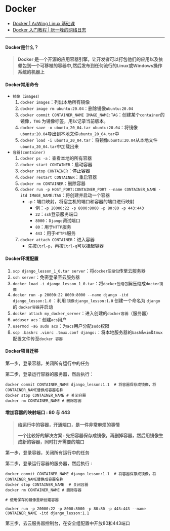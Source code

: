 # Docker

* [Docker | AcWing Linux 基础课](https://www.acwing.com/blog/content/10878/)
* [Docker 入门教程 | 阮一峰的网络日志](https://www.ruanyifeng.com/blog/2018/02/docker-tutorial.html)

***

#### Docker是什么？

> **Docker 是一个开源的应用容器引擎，让开发者可以打包他们的应用以及依赖包到一个可移植的容器中,然后发布到任何流行的Linux或Windows操作系统的机器上**

#### Docker常用命令

* `镜像（images）`
  1. `docker images`：列出本地所有镜像
  2. `docker image rm ubuntu:20.04`：删除镜像`ubuntu:20.04`
  3. `docker commit CONTAINER_NAME IMAGE_NAME:TAG`：创建某个`container`的镜像，`TAG` 为镜像标签，用以记录当前版本。
  4. `docker save -o ubuntu_20_04.tar ubuntu:20.04`：将镜像`ubuntu:20.04`导出到本地文件`ubuntu_20_04.tar`中
  5. `docker load -i ubuntu_20_04.tar`：将镜像`ubuntu:20.04`从本地文件`ubuntu_20_04.tar`中加载出来
* `容器(container)`
  1. `docker ps -a`：查看本地的所有容器
  2. `docker start CONTAINER`：启动容器
  3. `docker stop CONTAINER`：停止容器
  4. `docker restart CONTAINER`：重启容器
  5. `docker rm CONTAINER`：删除容器
  6. `docker run -p HOST_PORT:CONTAINER_PORT --name CONTAINER_NAME -itd IMAGE_NAME:TAG`：将创建并启动一个容器
     * `-p`：端口映射，将宿主机的端口和容器的端口进行映射
       * 例：`-p 20000:22 -p 8000:8000 -p 80:80 -p 443:443`
       * `22`：`ssh`登录服务端口
       * `8000`：`Django`调试端口
       * `80`：用于`HTTP`服务
       * `443`：用于`HTTPS`服务
  7. `docker attach CONTAINER`：进入容器
     * 先按`Ctrl-p`，再按`Ctrl-q`可以挂起容器

#### Docker环境配置

1. `scp django_lesson_1_0.tar server`：将`docker压缩包`传至云服务器
2. `ssh server`：免密登录至云服务器
3. `docker load -i django_lesson_1_0.tar`：将`docker压缩包`解压缩成`docker镜像`
4. `docker run -p 20000:22 8000:8000 --name django -itd django_lesson:1.0` ：利用 `镜像django_lesson:1.0` 创建一个命名为 `django` 的 `docker容器`并启动
5. `docker attach my_docker_server`：进入创建的`docker容器`（服务器）
6. `adduser acs`：创建`acs`用户
7. `usermod -aG sudo acs`：为`acs`用户分配`sudo`权限
8. `scp .bashrc .vimrc .tmux.conf django:`：将本地服务器的`bash`&`vim`&`tmux`配置文件传至`docker 容器`

#### Docker项目迁移

第一步，登录容器，关闭所有运行中的任务

第二步，登录运行容器的服务器，然后执行：

```
docker commit CONTAINER_NAME django_lesson:1.1  # 将容器保存成镜像，将CONTAINER_NAME替换成容器名称
docker stop CONTAINER_NAME # 关闭容器
docker rm CONTAINER_NAME # 删除容器
```

#### 增加容器的映射端口 : 80 与 443

> **给运行中的容器，开通端口，是一件非常麻烦的事情**
>
> **一个比较好的解决方案 : 先把容器保存成镜像，再删掉容器，然后用镜像生成新的容器，同时打开需要的端口**

第一步，登录容器，关闭所有运行中的任务

第二步，登录运行容器的服务器，然后执行 :

```shell
docker commit CONTAINER_NAME django_lesson:1.1  # 将容器保存成镜像，将CONTAINER_NAME替换成容器名称
docker stop CONTAINER_NAME  # 关闭容器
docker rm CONTAINER_NAME # 删除容器

# 使用保存的镜像重新创建容器

docker run -p 20000:22 -p 8000:8000 -p 80:80 -p 443:443 --name CONTAINER_NAME -itd django_lesson:1.1
```

第三步，去云服务器控制台，在安全组配置中开放80和443端口
